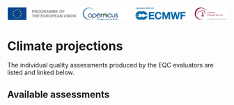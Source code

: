 ![logo](../LogoLine_horizon_C3S.png)

Climate projections
=======================

The individual quality assessments produced by the EQC evaluators are listed and linked below.


## Available assessments

```{tableofcontents}
```
